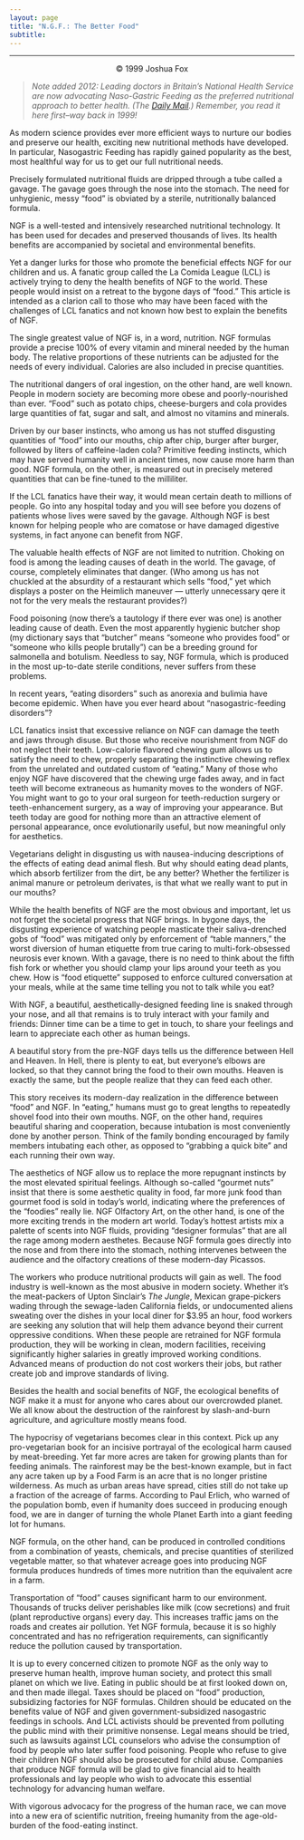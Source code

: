 ```yaml
---
layout: page
title: "N.G.F.: The Better Food"
subtitle:
---
```

---
<p align="center">
  © 1999 Joshua Fox
</p>

> _Note added 2012: Leading doctors in Britain&#8217;s National Health Service are now advocating Naso-Gastric Feeding as the preferred nutritional approach to better health._ _(The [Daily Mail](http://www.dailymail.co.uk/femail/article-2110165/Ketogenic-Enteral-Nutrition-diet-NHS-specialist-recommends-fed-drip-lose-weight.html).) Remember, you read it here first&#8211;way back in 1999!_

As modern science provides ever more efficient ways to nurture our bodies and preserve our health, exciting new nutritional methods have developed. In particular, Nasogastric Feeding has rapidly gained popularity as the best, most healthful way for us to get our full nutritional needs.

Precisely formulated nutritional fluids are dripped through a tube called a gavage. The gavage goes through the nose into the stomach. The need for unhygienic, messy &#8220;food&#8221; is obviated by a sterile, nutritionally balanced formula.

NGF is a well-tested and intensively researched nutritional technology. It has been used for decades and preserved thousands of lives. Its health benefits are accompanied by societal and environmental benefits.

Yet a danger lurks for those who promote the beneficial effects NGF for our children and us. A fanatic group called the La Comida League (LCL) is actively trying to deny the health benefits of NGF to the world. These people would insist on a retreat to the bygone days of &#8220;food.&#8221; This article is intended as a clarion call to those who may have been faced with the challenges of LCL fanatics and not known how best to explain the benefits of NGF.

The single greatest value of NGF is, in a word, nutrition. NGF formulas provide a precise 100% of every vitamin and mineral needed by the human body. The relative proportions of these nutrients can be adjusted for the needs of every individual. Calories are also included in precise quantities.

The nutritional dangers of oral ingestion, on the other hand, are well known. People in modern society are becoming more obese and poorly-nourished than ever. &#8220;Food&#8221; such as potato chips, cheese-burgers and cola provides large quantities of fat, sugar and salt, and almost no vitamins and minerals.

Driven by our baser instincts, who among us has not stuffed disgusting quantities of &#8220;food&#8221; into our mouths, chip after chip, burger after burger, followed by liters of caffeine-laden cola? Primitive feeding instincts, which may have served humanity well in ancient times, now cause more harm than good. NGF formula, on the other, is measured out in precisely metered quantities that can be fine-tuned to the milliliter.

If the LCL fanatics have their way, it would mean certain death to millions of people. Go into any hospital today and you will see before you dozens of patients whose lives were saved by the gavage. Although NGF is best known for helping people who are comatose or have damaged digestive systems, in fact anyone can benefit from NGF.

The valuable health effects of NGF are not limited to nutrition. Choking on food is among the leading causes of death in the world. The gavage, of course, completely eliminates that danger. (Who among us has not chuckled at the absurdity of a restaurant which sells &#8220;food,&#8221; yet which displays a poster on the Heimlich maneuver &#8212; utterly unnecessary qere it not for the very meals the restaurant provides?)

Food poisoning (now there’s a tautology if there ever was one) is another leading cause of death. Even the most apparently hygienic butcher shop (my dictionary says that &#8220;butcher&#8221; means &#8220;someone who provides food&#8221; or &#8220;someone who kills people brutally&#8221;) can be a breeding ground for salmonella and botulism. Needless to say, NGF formula, which is produced in the most up-to-date sterile conditions, never suffers from these problems.

In recent years, &#8220;eating disorders&#8221; such as anorexia and bulimia have become epidemic. When have you ever heard about &#8220;nasogastric-feeding disorders&#8221;?

LCL fanatics insist that excessive reliance on NGF can damage the teeth and jaws through disuse. But those who receive nourishment from NGF do not neglect their teeth. Low-calorie flavored chewing gum allows us to satisfy the need to chew, properly separating the instinctive chewing reflex from the unrelated and outdated custom of &#8220;eating.&#8221; Many of those who enjoy NGF have discovered that the chewing urge fades away, and in fact teeth will become extraneous as humanity moves to the wonders of NGF. You might want to go to your oral surgeon for teeth-reduction surgery or teeth-enhancement surgery, as a way of improving your appearance. But teeth today are good for nothing more than an attractive element of personal appearance, once evolutionarily useful, but now meaningful only for aesthetics.

Vegetarians delight in disgusting us with nausea-inducing descriptions of the effects of eating dead animal flesh. But why should eating dead plants, which absorb fertilizer from the dirt, be any better? Whether the fertilizer is animal manure or petroleum derivates, is that what we really want to put in our mouths?

While the health benefits of NGF are the most obvious and important, let us not forget the societal progress that NGF brings. In bygone days, the disgusting experience of watching people masticate their saliva-drenched gobs of &#8220;food&#8221; was mitigated only by enforcement of &#8220;table manners,&#8221; the worst diversion of human etiquette from true caring to multi-fork-obsessed neurosis ever known. With a gavage, there is no need to think about the fifth fish fork or whether you should clamp your lips around your teeth as you chew. How is &#8220;food etiquette&#8221; supposed to enforce cultured conversation at your meals, while at the same time telling you not to talk while you eat?

With NGF, a beautiful, aesthetically-designed feeding line is snaked through your nose, and all that remains is to truly interact with your family and friends: Dinner time can be a time to get in touch, to share your feelings and learn to appreciate each other as human beings.

A beautiful story from the pre-NGF days tells us the difference between Hell and Heaven. In Hell, there is plenty to eat, but everyone’s elbows are locked, so that they cannot bring the food to their own mouths. Heaven is exactly the same, but the people realize that they can feed each other.

This story receives its modern-day realization in the difference between &#8220;food&#8221; and NGF. In &#8220;eating,&#8221; humans must go to great lengths to repeatedly shovel food into their own mouths. NGF, on the other hand, requires beautiful sharing and cooperation, because intubation is most conveniently done by another person. Think of the family bonding encouraged by family members intubating each other, as opposed to &#8220;grabbing a quick bite&#8221; and each running their own way.

The aesthetics of NGF allow us to replace the more repugnant instincts by the most elevated spiritual feelings. Although so-called &#8220;gourmet nuts&#8221; insist that there is some aesthetic quality in food, far more junk food than gourmet food is sold in today’s world, indicating where the preferences of the &#8220;foodies&#8221; really lie. NGF Olfactory Art, on the other hand, is one of the more exciting trends in the modern art world. Today’s hottest artists mix a palette of scents into NGF fluids, providing &#8220;designer formulas&#8221; that are all the rage among modern aesthetes. Because NGF formula goes directly into the nose and from there into the stomach, nothing intervenes between the audience and the olfactory creations of these modern-day Picassos.

The workers who produce nutritional products will gain as well. The food industry is well-known as the most abusive in modern society. Whether it’s the meat-packers of Upton Sinclair&#8217;s _The Jungle_, Mexican grape-pickers wading through the sewage-laden California fields, or undocumented aliens sweating over the dishes in your local diner for $3.95 an hour, food workers are seeking any solution that will help them advance beyond their current oppressive conditions. When these people are retrained for NGF formula production, they will be working in clean, modern facilities, receiving significantly higher salaries in greatly improved working conditions. Advanced means of production do not cost workers their jobs, but rather create job and improve standards of living.

Besides the health and social benefits of NGF, the ecological benefits of NGF make it a must for anyone who cares about our overcrowded planet. We all know about the destruction of the rainforest by slash-and-burn agriculture, and agriculture mostly means food.

The hypocrisy of vegetarians becomes clear in this context. Pick up any pro-vegetarian book for an incisive portrayal of the ecological harm caused by meat-breeding. Yet far more acres are taken for growing plants than for feeding animals. The rainforest may be the best-known example, but in fact any acre taken up by a Food Farm is an acre that is no longer pristine wilderness. As much as urban areas have spread, cities still do not take up a fraction of the acreage of farms. According to Paul Erlich, who warned of the population bomb, even if humanity does succeed in producing enough food, we are in danger of turning the whole Planet Earth into a giant feeding lot for humans.

NGF formula, on the other hand, can be produced in controlled conditions from a combination of yeasts, chemicals, and precise quantities of sterilized vegetable matter, so that whatever acreage goes into producing NGF formula produces hundreds of times more nutrition than the equivalent acre in a farm.

Transportation of &#8220;food&#8221; causes significant harm to our environment. Thousands of trucks deliver perishables like milk (cow secretions) and fruit (plant reproductive organs) every day. This increases traffic jams on the roads and creates air pollution. Yet NGF formula, because it is so highly concentrated and has no refrigeration requirements, can significantly reduce the pollution caused by transportation.

It is up to every concerned citizen to promote NGF as the only way to preserve human health, improve human society, and protect this small planet on which we live. Eating in public should be at first looked down on, and then made illegal. Taxes should be placed on &#8220;food&#8221; production, subsidizing factories for NGF formulas. Children should be educated on the benefits value of NGF and given government-subsidized nasogastric feedings in schools. And LCL activists should be prevented from polluting the public mind with their primitive nonsense. Legal means should be tried, such as lawsuits against LCL counselors who advise the consumption of food by people who later suffer food poisoning. People who refuse to give their children NGF should also be prosecuted for child abuse. Companies that produce NGF formula will be glad to give financial aid to health professionals and lay people who wish to advocate this essential technology for advancing human welfare.

With vigorous advocacy for the progress of the human race, we can move into a new era of scientific nutrition, freeing humanity from the age-old-burden of the food-eating instinct.
